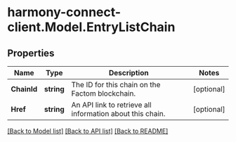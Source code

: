 # harmony-connect-client.Model.EntryListChain
## Properties

Name | Type | Description | Notes
------------ | ------------- | ------------- | -------------
**ChainId** | **string** | The ID for this chain on the Factom blockchain. | [optional] 
**Href** | **string** | An API link to retrieve all information about this chain. | [optional] 

[[Back to Model list]](../README.md#documentation-for-models) [[Back to API list]](../README.md#documentation-for-api-endpoints) [[Back to README]](../README.md)

